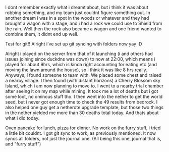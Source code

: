 I dont remember exactly what i dreamt about, but i think it was about robbing something, and my team just couldnt figure something out.
In another dream i was in a spot in the woods or whatever and they had brought a wagon with a stage, and i had a rock we could use to Shield from the rain. Well then the rock also became a wagon and one friend wanted to combine them, it didnt end up well.

Test for git!! Alright i've set up git syncing with folders now yay :D

Alright i played on the server from that of it launching (i and others had issues joining since duckdns was down) to now at 22:00, which means i played for about 9hrs, which is kinda right accounting for eating etc (and moving the lawn around the house), so i think it was like 8 hrs really. Anyways, i found someone to team with. We placed some chest and raised a nearby village. I then found (with distant horizons) a Cherry Blossom sky Island, which i am now planning to move to. I went to a nearby trial chamber after seeing it on my map while mining. It took me a lot of deaths but i got some loot, no ominous stuff tho. I then went into the nether to get the world seed, but i never got enough time to check the 49 results from bedrock. I also helped one guy get a netherote upgrade template, but those two things in the nether yielded me more than 30 deaths total today. And thats about what i did today.

Oven pancake for lunch, pizza for dinner.
No work on the furry stuff, i tried a little bit couldnt. I got git sync to work, as previously mentioned. It now syncs all folders, not just the journal one. (All being this one, journal that is, and "furry stuff")